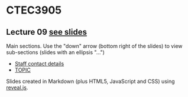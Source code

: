 # CTEC3905

## Lecture 09 [see slides](https://ctec3905.github.io/presents?lecture-09)

Main sections. Use the "down" arrow (bottom right of the slides) to view sub-sections (slides with an ellipsis "…")

- [Staff contact details](https://ctec3905.github.io/presents/?lecture-09#/1)
- [TOPIC](https://ctec3905.github.io/presents/?lecture-00#/2)

Slides created in Markdown (plus HTML5, JavaScript and CSS) using [reveal.js](https://revealjs.com/).
